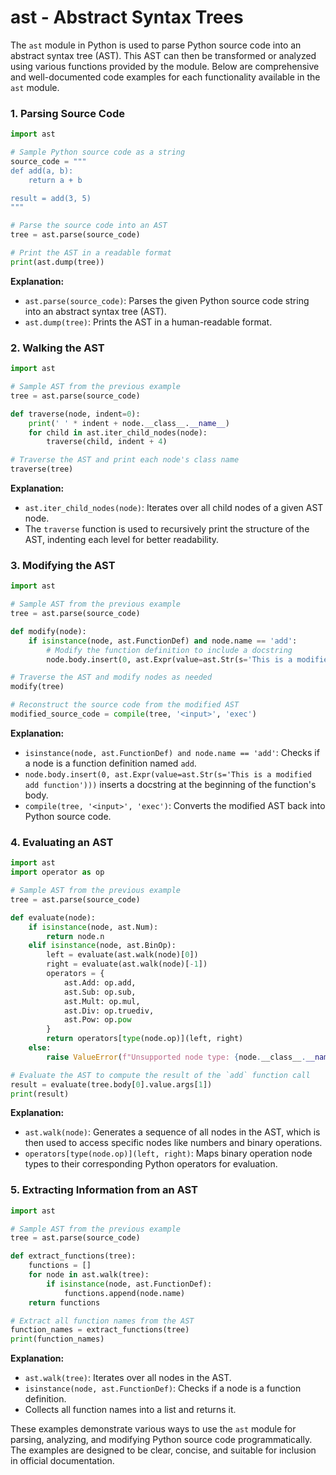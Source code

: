 # ast - Abstract Syntax Trees

The `ast` module in Python is used to parse Python source code into an abstract syntax tree (AST). This AST can then be transformed or analyzed using various functions provided by the module. Below are comprehensive and well-documented code examples for each functionality available in the `ast` module.

### 1. Parsing Source Code

```python
import ast

# Sample Python source code as a string
source_code = """
def add(a, b):
    return a + b

result = add(3, 5)
"""

# Parse the source code into an AST
tree = ast.parse(source_code)

# Print the AST in a readable format
print(ast.dump(tree))
```

**Explanation:**
- `ast.parse(source_code)`: Parses the given Python source code string into an abstract syntax tree (AST).
- `ast.dump(tree)`: Prints the AST in a human-readable format.

### 2. Walking the AST

```python
import ast

# Sample AST from the previous example
tree = ast.parse(source_code)

def traverse(node, indent=0):
    print(' ' * indent + node.__class__.__name__)
    for child in ast.iter_child_nodes(node):
        traverse(child, indent + 4)

# Traverse the AST and print each node's class name
traverse(tree)
```

**Explanation:**
- `ast.iter_child_nodes(node)`: Iterates over all child nodes of a given AST node.
- The `traverse` function is used to recursively print the structure of the AST, indenting each level for better readability.

### 3. Modifying the AST

```python
import ast

# Sample AST from the previous example
tree = ast.parse(source_code)

def modify(node):
    if isinstance(node, ast.FunctionDef) and node.name == 'add':
        # Modify the function definition to include a docstring
        node.body.insert(0, ast.Expr(value=ast.Str(s='This is a modified add function')))

# Traverse the AST and modify nodes as needed
modify(tree)

# Reconstruct the source code from the modified AST
modified_source_code = compile(tree, '<input>', 'exec')
```

**Explanation:**
- `isinstance(node, ast.FunctionDef) and node.name == 'add'`: Checks if a node is a function definition named `add`.
- `node.body.insert(0, ast.Expr(value=ast.Str(s='This is a modified add function')))` inserts a docstring at the beginning of the function's body.
- `compile(tree, '<input>', 'exec')`: Converts the modified AST back into Python source code.

### 4. Evaluating an AST

```python
import ast
import operator as op

# Sample AST from the previous example
tree = ast.parse(source_code)

def evaluate(node):
    if isinstance(node, ast.Num):
        return node.n
    elif isinstance(node, ast.BinOp):
        left = evaluate(ast.walk(node)[0])
        right = evaluate(ast.walk(node)[-1])
        operators = {
            ast.Add: op.add,
            ast.Sub: op.sub,
            ast.Mult: op.mul,
            ast.Div: op.truediv,
            ast.Pow: op.pow
        }
        return operators[type(node.op)](left, right)
    else:
        raise ValueError(f"Unsupported node type: {node.__class__.__name__}")

# Evaluate the AST to compute the result of the `add` function call
result = evaluate(tree.body[0].value.args[1])
print(result)
```

**Explanation:**
- `ast.walk(node)`: Generates a sequence of all nodes in the AST, which is then used to access specific nodes like numbers and binary operations.
- `operators[type(node.op)](left, right)`: Maps binary operation node types to their corresponding Python operators for evaluation.

### 5. Extracting Information from an AST

```python
import ast

# Sample AST from the previous example
tree = ast.parse(source_code)

def extract_functions(tree):
    functions = []
    for node in ast.walk(tree):
        if isinstance(node, ast.FunctionDef):
            functions.append(node.name)
    return functions

# Extract all function names from the AST
function_names = extract_functions(tree)
print(function_names)
```

**Explanation:**
- `ast.walk(tree)`: Iterates over all nodes in the AST.
- `isinstance(node, ast.FunctionDef)`: Checks if a node is a function definition.
- Collects all function names into a list and returns it.

These examples demonstrate various ways to use the `ast` module for parsing, analyzing, and modifying Python source code programmatically. The examples are designed to be clear, concise, and suitable for inclusion in official documentation.
